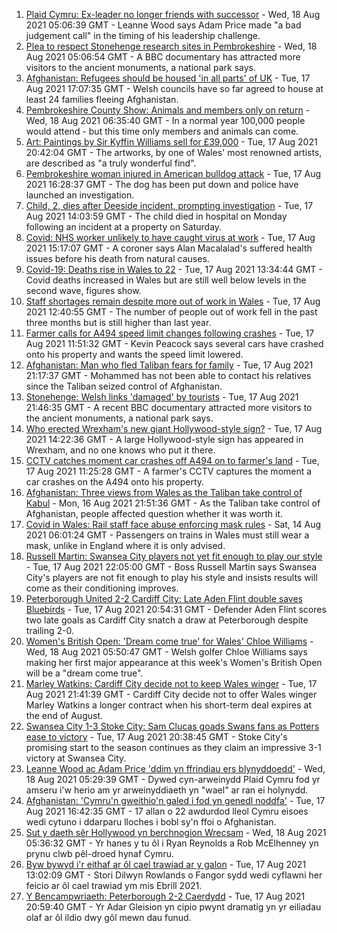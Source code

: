 1. [Plaid Cymru: Ex-leader no longer friends with successor](https://www.bbc.co.uk/news/uk-wales-politics-58159654) - Wed, 18 Aug 2021 05:06:39 GMT - Leanne Wood says Adam Price made "a bad judgement call" in the timing of his leadership challenge.
2. [Plea to respect Stonehenge research sites in Pembrokeshire](https://www.bbc.co.uk/news/uk-wales-58247235) - Wed, 18 Aug 2021 05:06:54 GMT - A BBC documentary has attracted more visitors to the ancient monuments, a national park says.
3. [Afghanistan: Refugees should be housed 'in all parts' of UK](https://www.bbc.co.uk/news/uk-wales-58246941) - Tue, 17 Aug 2021 17:07:35 GMT - Welsh councils have so far agreed to house at least 24 families fleeing Afghanistan.
4. [Pembrokeshire County Show: Animals and members only on return](https://www.bbc.co.uk/news/uk-wales-58246688) - Wed, 18 Aug 2021 06:35:40 GMT - In a normal year 100,000 people would attend - but this time only members and animals can come.
5. [Art: Paintings by Sir Kyffin Williams sell for £39,000](https://www.bbc.co.uk/news/uk-wales-58243611) - Tue, 17 Aug 2021 20:42:04 GMT - The artworks, by one of Wales' most renowned artists, are described as "a truly wonderful find".
6. [Pembrokeshire woman injured in American bulldog attack](https://www.bbc.co.uk/news/uk-wales-58248554) - Tue, 17 Aug 2021 16:28:37 GMT - The dog has been put down and police have launched an investigation.
7. [Child, 2, dies after Deeside incident, prompting investigation](https://www.bbc.co.uk/news/uk-wales-58246055) - Tue, 17 Aug 2021 14:03:59 GMT - The child died in hospital on Monday following an incident at a property on Saturday.
8. [Covid: NHS worker unlikely to have caught virus at work](https://www.bbc.co.uk/news/uk-wales-58241511) - Tue, 17 Aug 2021 15:17:07 GMT - A coroner says Alan Macalalad's suffered health issues before his death from natural causes.
9. [Covid-19: Deaths rise in Wales to 22](https://www.bbc.co.uk/news/uk-wales-58244250) - Tue, 17 Aug 2021 13:34:44 GMT - Covid deaths increased in Wales but are still well below levels in the second wave, figures show.
10. [Staff shortages remain despite more out of work in Wales](https://www.bbc.co.uk/news/uk-wales-58241503) - Tue, 17 Aug 2021 12:40:55 GMT - The number of people out of work fell in the past three months but is still higher than last year.
11. [Farmer calls for A494 speed limit changes following crashes](https://www.bbc.co.uk/news/uk-wales-58235362) - Tue, 17 Aug 2021 11:51:32 GMT - Kevin Peacock says several cars have crashed onto his property and wants the speed limit lowered.
12. [Afghanistan: Man who fled Taliban fears for family](https://www.bbc.co.uk/news/uk-wales-58248562) - Tue, 17 Aug 2021 21:17:37 GMT - Mohammed has not been able to contact his relatives since the Taliban seized control of Afghanistan.
13. [Stonehenge: Welsh links 'damaged' by tourists](https://www.bbc.co.uk/news/uk-wales-58250138) - Tue, 17 Aug 2021 21:46:35 GMT - A recent BBC documentary attracted more visitors to the ancient monuments, a national park says.
14. [Who erected Wrexham's new giant Hollywood-style sign?](https://www.bbc.co.uk/news/uk-wales-58248494) - Tue, 17 Aug 2021 14:22:36 GMT - A large Hollywood-style sign has appeared in Wrexham, and no one knows who put it there.
15. [CCTV catches moment car crashes off A494 on to farmer's land](https://www.bbc.co.uk/news/uk-wales-58243619) - Tue, 17 Aug 2021 11:25:28 GMT - A farmer's CCTV captures the moment a car crashes on the A494 onto his property.
16. [Afghanistan: Three views from Wales as the Taliban take control of Kabul](https://www.bbc.co.uk/news/uk-wales-58238554) - Mon, 16 Aug 2021 21:51:36 GMT - As the Taliban take control of Afghanistan, people affected question whether it was worth it.
17. [Covid in Wales: Rail staff face abuse enforcing mask rules](https://www.bbc.co.uk/news/uk-wales-58205655) - Sat, 14 Aug 2021 06:01:24 GMT - Passengers on trains in Wales must still wear a mask, unlike in England where it is only advised.
18. [Russell Martin: Swansea City players not yet fit enough to play our style](https://www.bbc.co.uk/sport/football/58251985) - Tue, 17 Aug 2021 22:05:00 GMT - Boss Russell Martin says Swansea City's players are not fit enough to play his style and insists results will come as their conditioning improves.
19. [Peterborough United 2-2 Cardiff City: Late Aden Flint double saves Bluebirds](https://www.bbc.co.uk/sport/football/58154319) - Tue, 17 Aug 2021 20:54:31 GMT - Defender Aden Flint scores two late goals as Cardiff City snatch a draw at Peterborough despite trailing 2-0.
20. [Women's British Open: 'Dream come true' for Wales' Chloe Williams](https://www.bbc.co.uk/sport/wales/58237712) - Wed, 18 Aug 2021 05:50:47 GMT - Welsh golfer Chloe Williams says making her first major appearance at this week's Women's British Open will be a "dream come true".
21. [Marley Watkins: Cardiff City decide not to keep Wales winger](https://www.bbc.co.uk/sport/football/58251707) - Tue, 17 Aug 2021 21:41:39 GMT - Cardiff City decide not to offer Wales winger Marley Watkins a longer contract when his short-term deal expires at the end of August.
22. [Swansea City 1-3 Stoke City: Sam Clucas goads Swans fans as Potters ease to victory](https://www.bbc.co.uk/sport/football/58154317) - Tue, 17 Aug 2021 20:38:45 GMT - Stoke City's promising start to the season continues as they claim an impressive 3-1 victory at Swansea City.
23. [Leanne Wood ac Adam Price 'ddim yn ffrindiau ers blynyddoedd'](https://www.bbc.co.uk/newyddion/58234858) - Wed, 18 Aug 2021 05:29:39 GMT - Dywed cyn-arweinydd Plaid Cymru fod yr amseru i'w herio am yr arweinyddiaeth yn "wael" ar ran ei holynydd.
24. [Afghanistan: 'Cymru'n gweithio'n galed i fod yn genedl noddfa'](https://www.bbc.co.uk/newyddion/58236934) - Tue, 17 Aug 2021 16:42:35 GMT - 17 allan o 22 awdurdod lleol Cymru eisoes wedi cytuno i ddarparu lloches i bobl sy'n ffoi o Afghanistan.
25. [Sut y daeth sêr Hollywood yn berchnogion Wrecsam](https://www.bbc.co.uk/newyddion/58186778) - Wed, 18 Aug 2021 05:36:32 GMT - Yr hanes y tu ôl i Ryan Reynolds a Rob McElhenney yn prynu clwb pêl-droed hynaf Cymru.
26. [Byw bywyd i'r eithaf ar ôl cael trawiad ar y galon](https://www.bbc.co.uk/newyddion/58246235) - Tue, 17 Aug 2021 13:02:09 GMT - Stori Dilwyn Rowlands o Fangor sydd wedi cyflawni her feicio ar ôl cael trawiad ym mis Ebrill 2021.
27. [Y Bencampwriaeth: Peterborough 2-2 Caerdydd](https://www.bbc.co.uk/newyddion/58249915) - Tue, 17 Aug 2021 20:59:40 GMT - Yr Adar Gleision yn cipio pwynt dramatig yn yr eiliadau olaf ar ôl ildio dwy gôl mewn dau funud.
